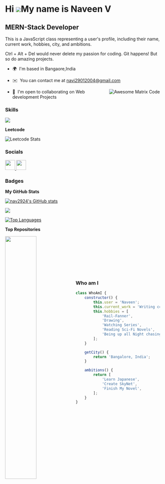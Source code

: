 Hi ![](https://user-images.githubusercontent.com/18350557/176309783-0785949b-9127-417c-8b55-ab5a4333674e.gif)My name is Naveen V
================================================================================================================================

MERN-Stack Developer
--------------------



This is a JavaScript class representing a user's profile, including their name, current work, hobbies, city, and ambitions.

Ctrl + Alt + Del would never delete my passion for coding. Git happens! But so do amazing projects.

* 🌍  I'm based in Bangaore,India
* ✉️  You can contact me at [navi29012004@gmail.com](mailto:navi29012004@gmail.com)

   <img src = 'https://github.com/MarikIshtar007/MarikIshtar007/blob/master/images/matrix.gif' alt = 'Awesome Matrix Code' align='right'/>

* 🤝  I'm open to collaborating on Web development Projects



### Skills


<p align="left">
  <a href="https://skillicons.dev">
    <img src="https://skillicons.dev/icons?i=git,arduino,bootstrap,bash,babel,c,css,express,firebase,git,github,heroku,html,java,js,jquery,linux,matlab,mongodb,mysql,nodejs,npm,postman,python,react,redhat,replit,vue" />
  </a>
</p>

<b>Leetcode</b>


![Leetcode Stats](https://leetcard.jacoblin.cool/naveen_2924)


### Socials

<p align="left"> <a href="https://www.github.com/nav2924" target="_blank" rel="noreferrer"> <picture> <source media="(prefers-color-scheme: dark)" srcset="https://raw.githubusercontent.com/danielcranney/readme-generator/main/public/icons/socials/github-dark.svg" /> <source media="(prefers-color-scheme: light)" srcset="https://raw.githubusercontent.com/danielcranney/readme-generator/main/public/icons/socials/github.svg" /> <img src="https://raw.githubusercontent.com/danielcranney/readme-generator/main/public/icons/socials/github.svg" width="32" height="32" /> </picture> </a> <a href="https://www.linkedin.com/in/naveen-v-a03390287/" target="_blank" rel="noreferrer"> <picture> <source media="(prefers-color-scheme: dark)" srcset="https://raw.githubusercontent.com/danielcranney/readme-generator/main/public/icons/socials/linkedin-dark.svg" /> <source media="(prefers-color-scheme: light)" srcset="https://raw.githubusercontent.com/danielcranney/readme-generator/main/public/icons/socials/linkedin.svg" /> <img src="https://raw.githubusercontent.com/danielcranney/readme-generator/main/public/icons/socials/linkedin.svg" width="32" height="32" /> </picture> </a></p>

### Badges

<b>My GitHub Stats</b>

<a href="http://www.github.com/nav2924"><img src="https://github-readme-stats.vercel.app/api?username=nav2924&show_icons=true&hide=&count_private=true&title_color=22c55e&text_color=22c55e&icon_color=22c55e&bg_color=000000&hide_border=true&show_icons=true" alt="nav2924's GitHub stats" /></a>

<a href="http://www.github.com/nav2924"><img src="https://github-readme-streak-stats.herokuapp.com/?user=nav2924&stroke=22c55e&background=000000&ring=22c55e&fire=22c55e&currStreakNum=22c55e&currStreakLabel=22c55e&sideNums=22c55e&sideLabels=22c55e&dates=22c55e&hide_border=true" /></a>

<a href="https://github.com/nav2924" align="left"><img src="https://github-readme-stats.vercel.app/api/top-langs/?username=nav2924&langs_count=10&title_color=22c55e&text_color=22c55e&icon_color=22c55e&bg_color=000000&hide_border=true&locale=en&custom_title=Top%20%Languages" alt="Top Languages" /></a>

<b>Top Repositories</b>

<div width="100%" align="center"><a href="https://github.com/nav2924/codsoft_Task_1" align="left"><img align="left" width="45%" src="https://github-readme-stats.vercel.app/api/pin/?username=nav2924&repo=codsoft_Task_1&title_color=22c55e&text_color=22c55e&icon_color=22c55e&bg_color=000000&hide_border=true&locale=en" /></a></div><br /><br /><br /><br /><br /><br /><br />


### Who am I


```javascript
class WhoAmI {
    constructor() {
        this.user = 'Naveen';
        this.current_work = 'Writing code';
        this.hobbies = [
            'Rail-Fanner',
            'Drawing',
            'Watching Series',
            'Reading Sci-Fi Novels',
            'Being up all Night chasing that ONE BUG...'
        ];
    }

    getCity() {
        return 'Bangalore, India';
    }

    ambitions() {
        return [
            'Learn Japanese',
            'Create SkyNet',
            'Finish My Novel',
        ];
    }
}
